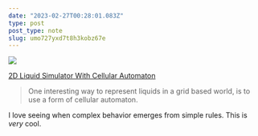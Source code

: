 ```yaml
---
date: "2023-02-27T00:28:01.083Z"
type: post 
post_type: note
slug: umo727yxd7t8h3kobz67e
---
```

![](http://www.jgallant.com/wp-content/uploads/2017/01/maq8M.gif)

[2D Liquid Simulator With Cellular Automaton](http://www.jgallant.com/2d-liquid-simulator-with-cellular-automaton-in-unity/)

> One interesting way to represent liquids in a grid based world, is to use a form of cellular automaton.

I love seeing when complex behavior emerges from simple rules. This is _very_ cool. 
